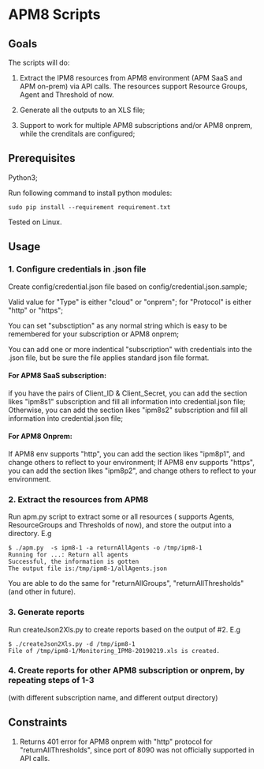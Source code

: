 # APM8 Scripts

## Goals
The scripts will do:
 1. Extract the IPM8 resources from APM8 environment (APM SaaS and APM on-prem) via API calls. The resources support Resource Groups,
 Agent and Threshold of now.
 
 2. Generate all the outputs to an XLS file;
 
 3. Support to work for multiple APM8 subscriptions and/or APM8 onprem, while the crenditals are configured;
 

## Prerequisites
Python3;

Run following command to install python modules:
```
sudo pip install --requirement requirement.txt
```
Tested on Linux.

## Usage
### 1. Configure credentials in .json file
Create config/credential.json file based on config/credential.json.sample;

Valid value for "Type" is either "cloud" or "onprem"; for "Protocol" is either "http" or "https";

You can set "subsctiption" as any normal string which is easy to be remembered for your subscription or APM8 onprem;

You can add one or more indentical "subscription" with credentials into the .json file, but be sure the file applies standard json file format.

#### For APM8 SaaS subscription:
if you have the pairs of Client_ID & Client_Secret, 
you can add the section likes "ipm8s1" subscription and fill all information into credential.json file;
Otherwise, you can add the section likes "ipm8s2" subscription and fill all information into credential.json file;

#### For APM8 Onprem:
If APM8 env supports "http", you can add the section likes "ipm8p1", and change others to reflect to your environment;
If APM8 env supports "https", you can add the section likes "ipm8p2", and change others to reflect to your environment.
 

### 2. Extract the resources from APM8
Run apm.py script to extract some or all resources ( supports Agents, ResourceGroups and Thresholds of now), and
store the output into a directory. E.g

```
$ ./apm.py  -s ipm8-1 -a returnAllAgents -o /tmp/ipm8-1
Running for ...: Return all agents
Successful, the information is gotten
The output file is:/tmp/ipm8-1/allAgents.json
```
You are able to do the same for "returnAllGroups", "returnAllThresholds" (and other in future).

### 3. Generate reports
Run createJson2Xls.py to create reports based on the output of #2. E.g
```
$ ./createJson2Xls.py -d /tmp/ipm8-1
File of /tmp/ipm8-1/Monitoring_IPM8-20190219.xls is created.

```
### 4. Create reports for other APM8 subscription or onprem, by repeating steps of 1-3
(with different subscription name, and different output directory)

## Constraints
1. Returns 401 error for APM8 onprem with "http" protocol for "returnAllThresholds", 
since port of 8090 was not officially supported in API calls.
